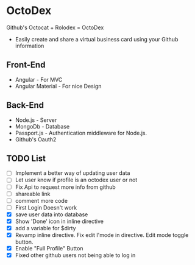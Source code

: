 # OctoDex
Github's Octocat + Rolodex = OctoDex
* Easily create and share a virtual business card using your Github information

## Front-End
* Angular - For MVC 
* Angular Material - For nice Design 

## Back-End 
* Node.js - Server
* MongoDb - Database
* Passport.js -  Authentication middleware for Node.js.
* Github's Oauth2

## TODO List
- [ ] Implement a better way of updating user data
- [ ] Let user know if profile is an octodex user or not
- [ ] Fix Api to request more info from github
- [ ] shareable link
- [ ] comment more code
- [ ] First Login Doesn't work
- [X] save user data into database
- [X] Show 'Done' icon in inline directive
- [X] add a variable for $dirty 
- [x] Revamp inline directive. Fix edit I'mode in directive. Edit mode toggle button.
- [x] Enable "Full Profile" Button
- [x] Fixed other github users not being able to log in
